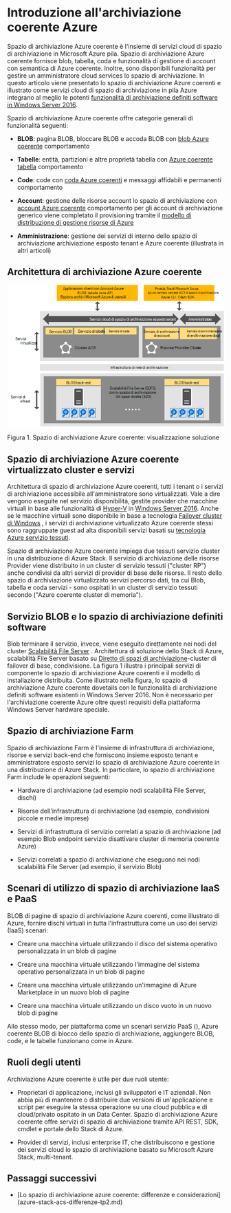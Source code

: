 <properties
    pageTitle="Introduzione all'archiviazione coerente Azure | Microsoft Azure"
    description="Informazioni sull'archiviazione coerente Azure"
    services="azure-stack"
    documentationCenter=""
    authors="AniAnirudh"
    manager="darmour"
    editor=""/>

<tags
    ms.service="azure-stack"
    ms.workload="na"
    ms.tgt_pltfrm="na"
    ms.devlang="na"
    ms.topic="get-started-article"
    ms.date="09/26/2016"
    ms.author="anirudha"/>

# <a name="introduction-to-azure-consistent-storage"></a>Introduzione all'archiviazione coerente Azure
Spazio di archiviazione Azure coerente è l'insieme di servizi cloud di spazio di archiviazione in Microsoft Azure pila. Spazio di archiviazione Azure coerente fornisce blob, tabella, coda e funzionalità di gestione di account con semantica di Azure coerente. Inoltre, sono disponibili funzionalità per gestire un amministratore cloud services lo spazio di archiviazione. In questo articolo viene presentato lo spazio di archiviazione Azure coerenti e illustrato come servizi cloud di spazio di archiviazione in pila Azure integrano al meglio le potenti [funzionalità di archiviazione definiti software in Windows Server 2016](https://blogs.technet.microsoft.com/windowsserver/2016/04/14/ten-reasons-youll-love-windows-server-2016-5-software-defined-storage/).

Spazio di archiviazione Azure coerente offre categorie generali di funzionalità seguenti:

- **BLOB**: pagina BLOB, bloccare BLOB e accoda BLOB con   [blob Azure coerente](https://msdn.microsoft.com/library/azure/dd179355.aspx#Anchor_1) 
   comportamento

- **Tabelle**: entità, partizioni e altre proprietà tabella con   [Azure coerente tabella](https://msdn.microsoft.com/library/azure/dd179355.aspx#Anchor_3) 
   comportamento

- **Code**: code con   [coda Azure coerenti](https://msdn.microsoft.com/library/azure/dd179355.aspx#Anchor_2) e messaggi affidabili e permanenti
   comportamento

- **Account**: gestione delle risorse account lo spazio di archiviazione con   [account Azure coerente](https://azure.microsoft.com/documentation/articles/storage-create-storage-account/) 
   comportamento per gli account di archiviazione generico viene completato il provisioning tramite il [modello di distribuzione di gestione risorse di Azure](https://azure.microsoft.com/documentation/articles/resource-manager-deployment-model/)

- **Amministrazione**: gestione dei servizi di interno dello spazio di archiviazione archiviazione esposto tenant e Azure coerente (illustrata in altri articoli)

<span id="_Toc386544160" class="anchor"><span id="_Toc389466733" class="anchor"><span id="_Toc433223833" class="anchor"></span></span></span>
## <a name="azure-consistent-storage-architecture"></a>Architettura di archiviazione Azure coerente

![Lo spazio di archiviazione di Azure Stack: visualizzazione soluzione](./media/azure-stack-storage-overview/acs-solution-view.png)

<span id="_Ref428549771" class="anchor"></span>Figura 1. Spazio di archiviazione Azure coerente: visualizzazione soluzione

## <a name="azure-consistent-storage-virtualized-services-and-clusters"></a>Spazio di archiviazione Azure coerente virtualizzato cluster e servizi

Architettura di spazio di archiviazione Azure coerenti, tutti i tenant o i servizi di archiviazione accessibile all'amministratore sono virtualizzati. Vale a dire vengono eseguite nel servizio disponibilità, gestite provider che macchine virtuali in base alle funzionalità di [Hyper-V](https://technet.microsoft.com/library/dn765471.aspx) in [Windows Server 2016](http://www.microsoft.com/server-cloud/products/windows-server-2016/).
Anche se le macchine virtuali sono disponibile in base a tecnologia [Failover cluster di Windows](https://technet.microsoft.com/library/dn765474.aspx) , i servizi di archiviazione virtualizzato Azure coerente stessi sono raggruppate guest ad alta disponibili servizi basati su [tecnologia Azure servizio tessuti](http://azure.microsoft.com/campaigns/service-fabric/).

Spazio di archiviazione Azure coerente impiega due tessuti servizio cluster in una distribuzione di Azure Stack.
Il servizio di archiviazione delle risorse Provider viene distribuito in un cluster di servizio tessuti ("cluster RP") anche condivisi da altri servizi di provider di base delle risorse. Il resto dello spazio di archiviazione virtualizzato servizi percorso dati, tra cui Blob, tabella e coda servizi - sono ospitati in un cluster di servizio tessuti secondo ("Azure coerente cluster di memoria").

## <a name="blob-service-and-software-defined-storage"></a>Servizio BLOB e lo spazio di archiviazione definiti software

Blob terminare il servizio, invece, viene eseguito direttamente nei nodi del cluster [Scalabilità File Server](https://technet.microsoft.com/library/hh831349.aspx) . Architettura di soluzione dello Stack di Azure, scalabilità File Server basato su [Diretto di spazi di archiviazione](https://technet.microsoft.com/library/mt126109.aspx)-cluster di failover di base, condivisione. La figura 1 illustra i principali servizi di componente lo spazio di archiviazione Azure coerenti e il modello di installazione distribuita. Come illustrato nella figura, lo spazio di archiviazione Azure coerente dovetails con le funzionalità di archiviazione definiti software esistenti in Windows Server 2016. Non è necessario per l'archiviazione coerente Azure oltre questi requisiti della piattaforma Windows Server hardware speciale.

## <a name="storage-farm"></a>Spazio di archiviazione Farm

Spazio di archiviazione Farm è l'insieme di infrastruttura di archiviazione, risorse e servizi back-end che forniscono insieme esposto tenant e amministratore esposto servizi lo spazio di archiviazione Azure coerente in una distribuzione di Azure Stack. In particolare, lo spazio di archiviazione Farm include le operazioni seguenti:

- Hardware di archiviazione (ad esempio nodi scalabilità File Server, dischi)

- Risorse dell'infrastruttura di archiviazione (ad esempio, condivisioni piccole e medie imprese)

- Servizi di infrastruttura di servizio correlati a spazio di archiviazione (ad esempio Blob endpoint servizio disattivare cluster di memoria coerente Azure)

- Servizi correlati a spazio di archiviazione che eseguono nei nodi scalabilità File Server (ad esempio, il servizio Blob)

## <a name="iaas-and-paas-storage-usage-scenarios"></a>Scenari di utilizzo di spazio di archiviazione IaaS e PaaS

BLOB di pagine di spazio di archiviazione Azure coerenti, come illustrato di Azure, fornire dischi virtuali in tutta l'infrastruttura come un uso dei servizi (IaaS) scenari:

- Creare una macchina virtuale utilizzando il disco del sistema operativo personalizzata in un blob di pagine

- Creare una macchina virtuale utilizzando l'immagine del sistema operativo personalizzata in un blob di pagine

- Creare una macchina virtuale utilizzando un'immagine di Azure Marketplace in un nuovo blob di pagine

- Creare una macchina virtuale utilizzando un disco vuoto in un nuovo blob di pagine

Allo stesso modo, per piattaforma come un scenari servizio PaaS (), Azure coerente BLOB di blocco dello spazio di archiviazione, aggiungere BLOB, code, e le tabelle funzionano come in Azure.

## <a name="user-roles"></a>Ruoli degli utenti


Archiviazione Azure coerente è utile per due ruoli utente:

- Proprietari di applicazione, inclusi gli sviluppatori e IT aziendali. Non abbia più di mantenere o distribuire due versioni di un'applicazione e script per eseguire la stessa operazione su una cloud pubblica e di cloud/privato ospitato in un Data Center. Spazio di archiviazione Azure coerente offre servizi di spazio di archiviazione tramite API REST, SDK, cmdlet e portale dello Stack di Azure.

- Provider di servizi, inclusi enterprise IT, che distribuiscono e gestione dei servizi cloud lo spazio di archiviazione basato su Microsoft Azure Stack, multi-tenant.

## <a name="next-steps"></a>Passaggi successivi


- <span id="Concepts" class="anchor"></span>[Lo spazio di archiviazione azure coerente: differenze e considerazioni] (azure-stack-acs-differenze-tp2.md)
